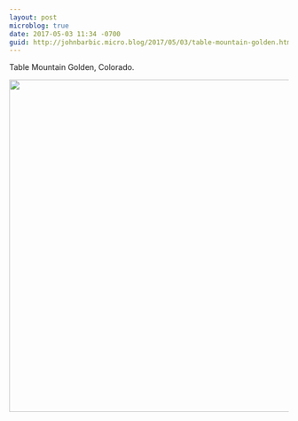 ```yaml
---
layout: post
microblog: true
date: 2017-05-03 11:34 -0700
guid: http://johnbarbic.micro.blog/2017/05/03/table-mountain-golden.html
---
```

Table Mountain Golden, Colorado.

<img src="http://johnbarbic.micro.blog/uploads/2017/bcd843c322.jpg" width="600" height="600" style="height: auto" />
